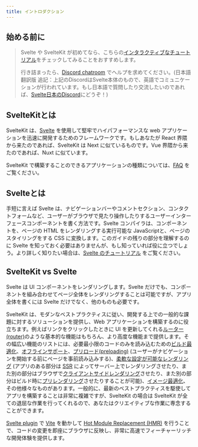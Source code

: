 ```yaml
---
title: イントロダクション
---
```


## 始める前に <!--before-we-begin-->

> Svelte や SvelteKit が初めてなら、こちらの[インタラクティブなチュートリアル](https://learn.svelte.jp)をチェックしてみることをおすすめします。
>
> 行き詰まったら、[Discord chatroom](https://svelte.dev/chat) でヘルプを求めてください。(日本語翻訳版 追記：上記のDiscordはSvelte本体のもので、英語でコミュニケーションが行われています。もし日本語で質問したり交流したいのであれば、[Svelte日本のDiscord](https://discord.com/invite/YTXq3ZtBbx)にどうぞ！)

## SvelteKitとは <!--what-is-sveltekit-->

SvelteKit は、[Svelte](https://svelte.jp/) を使用して堅牢でハイパフォーマンスな web アプリケーションを迅速に開発するためのフレームワークです。もしあなたが React 界隈から来たのであれば、SvelteKit は Next に似ているものです。Vue 界隈から来たのであれば、Nuxt に似ています。

SvelteKit で構築することのできるアプリケーションの種類については、[FAQ](/docs/faq#what-can-i-make-with-sveltekit) をご覧ください。

## Svelteとは <!--what-is-svelte-->

手短に言えば Svelte は、ナビゲーションバーやコメントセクション、コンタクトフォームなど、ユーザーがブラウザで見たり操作したりするユーザーインターフェースコンポーネントを書く方法です。Svelte コンパイラは、コンポーネントを、ページの HTML をレンダリングする実行可能な JavaScriptと、ページのスタイリングをする CSS に変換します。このガイドの残りの部分を理解するのに Svelte を知っておく必要はありませんが、もし知っていれば役に立つでしょう。より詳しく知りたい場合は、[Svelte のチュートリアル](https://svelte.jp/tutorial) をご覧ください。

## SvelteKit vs Svelte

Svelte は UI コンポーネントをレンダリングします。Svelte だけでも、コンポーネントを組み合わせてページ全体をレンダリングすることは可能ですが、アプリ全体を書くには Svelte だけでなく、他のものも必要です。

SvelteKit は、モダンなベストプラクティスに従い、開発する上での一般的な課題に対するソリューションを提供し、Web アプリケーションを構築するのに役立ちます。例えばリンクをクリックしたときに UI を更新してくれる[ルーター(router)](glossary#routing)のような基本的な機能はもちろん、より高度な機能まで提供します。その幅広い機能のリストには、必要最小限のコードのみを読み込むための[ビルド最適化](https://vitejs.dev/guide/features.html#build-optimizations)、[オフラインサポート](service-workers)、[プリロード(preloading)](link-options#data-sveltekit-preload-data) (ユーザーがナビゲーションを開始する前にページを事前読み込みする)、[柔軟な設定が可能なレンダリング](page-options) (アプリのある部分は [SSR](glossary#ssr) によってサーバー上でレンダリングさせたり、また別の部分はブラウザで[クライアントサイドレンダリング](glossary#csr)させたり、また別の部分はビルド時に[プリレンダリング](glossary#prerendering)させたりすることが可能)、[イメージ最適化](images)、その他様々なものがあります。一般的に、最新のベストプラクティスを駆使してアプリを構築することは非常に複雑ですが、SvelteKit の場合は SvelteKit が全ての退屈な作業を行ってくれるので、あなたはクリエイティブな作業に専念することができます。

[Svelte plugin](https://github.com/sveltejs/vite-plugin-svelte) で [Vite](https://vitejs.dev/) を動かして [Hot Module Replacement (HMR)](https://github.com/sveltejs/vite-plugin-svelte/blob/main/docs/config.md#hot) を行うことで、コードの変更を即座にブラウザに反映し、非常に高速でフィーチャーリッチな開発体験を提供します。
